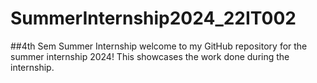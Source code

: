 # SummerInternship2024_22IT002
##4th Sem Summer Internship
welcome to my GitHub repository for the summer internship 2024! This showcases the work done during the internship.
